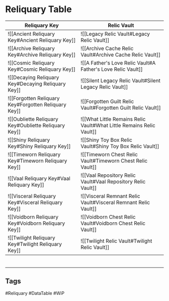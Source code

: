 # Reliquary Table
| Reliquary Key                                        | Relic Vault                                                          |
| ---------------------------------------------------- | -------------------------------------------------------------------- |
| ![[Ancient Reliquary Key#Ancient Reliquary Key]]     | ![[Legacy Relic Vault#Legacy Relic Vault]]                           |
| ![[Archive Reliquary Key#Archive Reliquary Key]]     | ![[Archive Cache Relic Vault#Archive Cache Relic Vault]]             |
| ![[Cosmic Reliquary Key#Cosmic Reliquary Key]]       | ![[A Father's Love Relic Vault#A Father's Love Relic Vault]]         |
| ![[Decaying Reliquary Key#Decaying Reliquary Key]]   | ![[Silent Legacy Relic Vault#Silent Legacy Relic Vault]]             |
| ![[Forgotten Reliquary Key#Forgotten Reliquary Key]] | ![[Forgotten Guilt Relic Vault#Forgotten Guilt Relic Vault]]         |
| ![[Oubliette Reliquary Key#Oubliette Reliquary Key]] | ![[What Little Remains Relic Vault#What Little Remains Relic Vault]] |
| ![[Shiny Reliquary Key#Shiny Reliquary Key]]         | ![[Shiny Toy Box Relic Vault#Shiny Toy Box Relic Vault]]             |
| ![[Timeworn Reliquary Key#Timeworn Reliquary Key]]   | ![[Timeworn Chest Relic Vault#Timeworn Chest Relic Vault]]           |
| ![[Vaal Reliquary Key#Vaal Reliquary Key]]           | ![[Vaal Repository Relic Vault#Vaal Repository Relic Vault]]         |
| ![[Visceral Reliquary Key#Visceral Reliquary Key]]   | ![[Visceral Remnant Relic Vault#Visceral Remnant Relic Vault]]       |
| ![[Voidborn Reliquary Key#Voidborn Reliquary Key]]   | ![[Voidborn Chest Relic Vault#Voidborn Chest Relic Vault]]           |
| ![[Twilight Reliquary Key#Twilight Reliquary Key]]   | ![[Twilight Relic Vault#Twilight Relic Vault]]                       |

#
---
## Tags
#Reliquary 
#DataTable
#WiP 